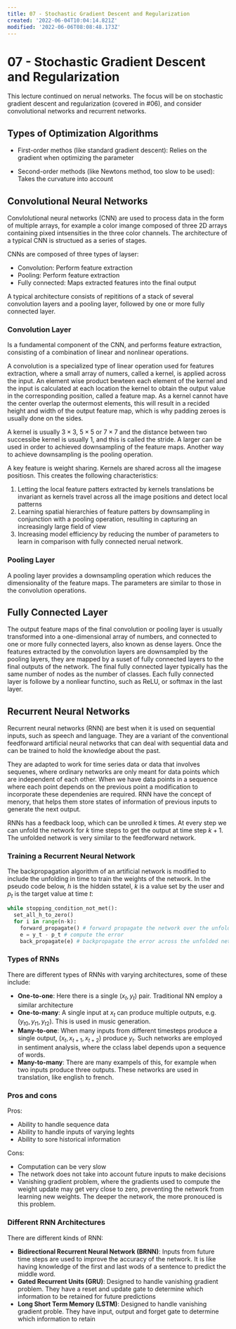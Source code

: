 ```yaml
---
title: 07 - Stochastic Gradient Descent and Regularization
created: '2022-06-04T10:04:14.821Z'
modified: '2022-06-06T08:08:48.173Z'
---
```


# 07 - Stochastic Gradient Descent and Regularization

This lecture continued on nerual networks. The focus will be on stochastic gradient descent and regularization (covered in #06), and consider convolutional networks and recurrent networks.

## Types of Optimization Algorithms

- First-order methos (like standard gradient descent): Relies on the gradient when optimizing the parameter

- Second-order methods (like Newtons method, too slow to be used): Takes the curvature into account

## Convolutional Neural Networks

Convlolutional neural networks (CNN) are used to process data in the form of multiple arrays, for example a color imange composed of three 2D arrays containing pixed intsensities in the three color channels. The architecture of a typical CNN is structued as a series of stages.

CNNs are composed of three types of layser:
- Convolution: Perform feature extraction
- Pooling: Perform feature extraction
- Fully connected: Maps extracted features into the final output

A typical architecture consists of repititions of a stack of several convolution layers and a pooling layer, followed by one or more fully connected layer.

### Convolution Layer

Is a fundamental component of the CNN, and performs feature extraction, consisting of a combination of linear and nonlinear operations.

A convolution is a specialized type of linear operation used for features extraction, where a small array of numers, called a kernel, is applied across the input. An element wise product bewteen each element of the kernel and the input is calculated at each location the kernel to obtain the output value in the corresponding position, called a feature map. As a kernel cannot have the center overlap the outermost elements, this will result in a recided height and width of the output feature map, which is why padding zeroes is usually done on the sides.

A kernel is usually $3 \times 3$, $5 \times 5$ or $7 \times 7$ and the distance between two successibe kernel is usually 1, and this is called the stride. A larger can be used in order to achieved downsampling of the feature maps. Another way to achieve downsampling is the pooling operation.

A key feature is weight sharing. Kernels are shared across all the imagese positiosn. This creates the following characteristics:
1. Letting the local feature patters extracted by kernels translations be invariant as kernels travel across all the image positions and detect local patterns
1. Learning spatial hierarchies of feature patters by downsampling in conjunction with a pooling operation, resulting in capturing an increasingly large field of view
1. Increasing model efficiency by reducing the number of parameters to learn in comparison with fully connected nerual network.

### Pooling Layer

A pooling layer provides a downsampling operation which reduces the dimensionality  of the feature maps. The parameters are similar to those in the convolution operations.

## Fully Connected Layer

The output feature maps of the final convolution or pooling layer is usually transformed into a one-dimensional array of numbers, and connected to one or more fully connected layers, also known as dense layers. Once the features extracted by the convolution layers are downsampled by the pooling layers, they are mapped by a suset of fully connected layers to the final outputs of the network. The final fully connected layer typically has the same number of nodes as the number of classes. Each fully connected layer is followe by a nonliear functino, such as ReLU, or softmax in the last layer.

## Recurrent Neural Networks

Recurrent neural networks (RNN) are best when it is used on sequential inputs, such as speech and language. They are a variant of the conventional feedforward artificial neural networks that can deal with sequential data and can be trained to hold the knowledge about the past.

They are adapted to work for time series data or data that involves sequenes, where ordinary networks are only meant for data points which are independent of each other. When we have data points in a sequence where each point depends on the previous point a modification to incorporate these dependenies are required. RNN have the concept of menory, that helps them store states of information of previous inputs to generate the next output. 

RNNs has a feedback loop, which can be unrolled $k$ times. At every step we can unfold the network for $k$ time steps to get the output at time step $k+1$. The unfolded network is very similar to the feedforward network.

### Training a Recurrent Neural Network

The backpropagation algorithm of an artificial network is modified to include the unfolding in time to train the weights of the network. In the pseudo code below, $h$ is the hidden sstatel, $k$ is a value set by the user and $p_t$ is the target value at time $t$:

```python
while stopping_condition_not_met():
  set_all_h_to_zero()
  for i in range(n-k):
    forward_propagate() # forward propagate the network over the unfolded network for k times to compute all h and y 
    e = y_t - p_t # compute the error
    back_propagate(e) # backpropagate the error across the unfolded network and update the weights
```

### Types of RNNs

There are different types of RNNs with varying architectures, some of these include:
- **One-to-one**: Here there is a single $(x_t, y_t)$ pair. Traditional NN employ a similar architecture
- **One-to-many**: A single input at $x_t$ can produce multiple outputs, e.g. $(y_{t0}, y_{t1}, y_{t2})$. This is used in music generation.
- **Many-to-one**: When many inputs from different timesteps produce a single output, $(x_t, x_{t+1}, x_{t+2})$ produce $y_t$. Such networks are employed in sentiment analysis, where the cclass label depends upon a sequence of words.
- **Many-to-many**: There are many exampels of this, for example when two inputs produce three outputs. These networks are used in translation, like english to french.

### Pros and cons

Pros:
- Ability to handle sequence data
- Ability to handle inputs of varying leghts
- Ability to sore historical information

Cons:
- Computation can be very slow
- The network does not take into account future inputs to make decisions
- Vanishing gradient problem, where the gradients used to compute the weight update may get very close to zero, preventing the network from learning new weights. The deeper the network, the more pronouced is this problem.

### Different RNN Architectures

There are different kinds of RNN:
- **Bidirectional Recurrent Neural Network (BRNN)**: Inputs from future time steps are used to improve the accuracy of the network. It is like having knowledge of the first and last wods of a sentence to predict the middle word.
- **Gated Recurrent Units (GRU)**: Designed to handle vanishing gradient problem. They have a reset and update gate to determine which information to be retained for future predictions
- **Long Short Term Memory (LSTM)**: Designed to handle vanishing gradient proble. They have input, output and forget gate to determine which information to retain







